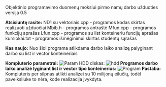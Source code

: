 Objektinio programavimo duomenų mokslui pirmo namų darbo užduoties versija 0.5

**Atsisiuntę rasite:**
ND1 su vektoriais.cpp - programos kodas skirtas realizuoti užduočiai
Mbib.h - programos antraštė
Mfun.cpp - programos funkcijų aprašas
Lfun.cpp - programos su list konteineriu funcijų aprašas
kursiokai.txt - programos išmėginimui skirtas studentų sąrašas

**Kas naujo:**
Nuo šiol programa atlikdama darbo laiko analizę palyginant darbo su list ir vector konteineriais

**Kompiuterio parametrai:**
![Param](https://user-images.githubusercontent.com/71488215/98695024-d74c0d80-237a-11eb-90e6-67c873e57742.JPG)
HDD diskas:
![hdd](https://user-images.githubusercontent.com/71488215/98695165-019dcb00-237b-11eb-9792-a3d1f5acacf7.JPG)
**Programos darbo laiko analizė lyginant list ir vector tipo konteinerius:**
![Program](https://user-images.githubusercontent.com/71488215/98695290-23974d80-237b-11eb-8c32-a39478844315.JPG)
**Pastaba:**
Kompiuteris per silpnas atlikti analizei su 10 milijonų eilučių, todėl paveiksliuke to nėra, kode realizacija įvykdyta.
